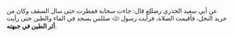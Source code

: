 عن أبي سعيد الخدري رضللع قال: جاءت سحابة فمطرت حتى سال السقف وكان من جريد النخل، فأقيمت الصلاة، فرأيت رسول ﷲ صللس يسجد في الماء والطين حتى رأيت **أثر الطين في جبهته**.